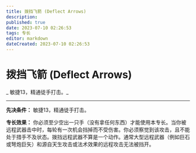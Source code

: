 ```yaml
---
title: 拨挡飞箭 (Deflect Arrows)
description: 
published: true
date: 2023-07-10 02:26:53
tags: 专长
editor: markdown
dateCreated: 2023-07-10 02:26:53
---
```


# 拨挡飞箭 (Deflect Arrows)

_ 敏捷13，精通徒手打击。_

* * *

**先决条件：** 敏捷13，精通徒手打击。

**专长效果：**
你必须至少空出一只手（没有拿任何东西）才能使用本专长。当你被远程武器击中时，每轮有一次机会挡掉而不受伤害。你必须察觉到该攻击，且不能处于措手不及状态。拨挡远程武器不算是一个动作。通常大型远程武器（例如巨石或弩炮巨矢）和源自天生攻击或法术效果的远程攻击无法被挡开。

